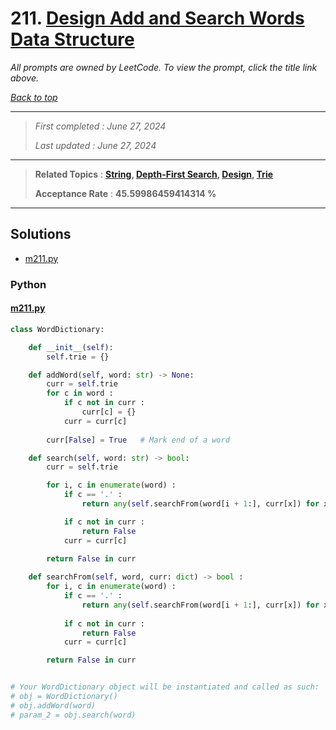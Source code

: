 # 211. [Design Add and Search Words Data Structure](<https://leetcode.com/problems/design-add-and-search-words-data-structure>)

*All prompts are owned by LeetCode. To view the prompt, click the title link above.*

*[Back to top](<../README.md>)*

------

> *First completed : June 27, 2024*
>
> *Last updated : June 27, 2024*

------

> **Related Topics** : **[String](<by_topic/String.md>), [Depth-First Search](<by_topic/Depth-First Search.md>), [Design](<by_topic/Design.md>), [Trie](<by_topic/Trie.md>)**
>
> **Acceptance Rate** : **45.59986459414314 %**

------

## Solutions

- [m211.py](<../my-submissions/m211.py>)
### Python
#### [m211.py](<../my-submissions/m211.py>)
```Python
class WordDictionary:

    def __init__(self):
        self.trie = {}

    def addWord(self, word: str) -> None:
        curr = self.trie
        for c in word :
            if c not in curr :
                curr[c] = {}
            curr = curr[c]
        
        curr[False] = True   # Mark end of a word

    def search(self, word: str) -> bool:
        curr = self.trie

        for i, c in enumerate(word) :
            if c == '.' :
                return any(self.searchFrom(word[i + 1:], curr[x]) for x in curr if x)

            if c not in curr :
                return False
            curr = curr[c]
        
        return False in curr

    def searchFrom(self, word, curr: dict) -> bool :
        for i, c in enumerate(word) :
            if c == '.' :
                return any(self.searchFrom(word[i + 1:], curr[x]) for x in curr if x)
            
            if c not in curr :
                return False
            curr = curr[c]

        return False in curr


# Your WordDictionary object will be instantiated and called as such:
# obj = WordDictionary()
# obj.addWord(word)
# param_2 = obj.search(word)
```

